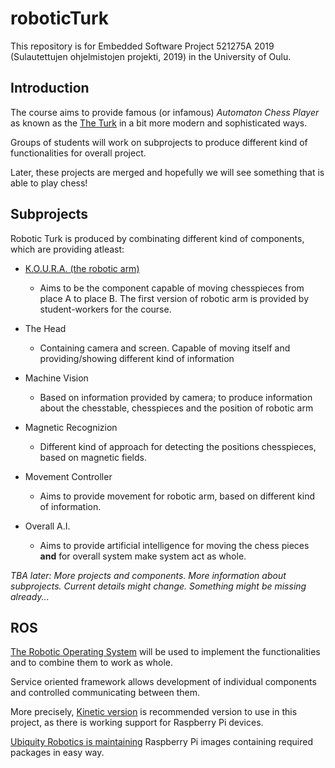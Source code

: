 # roboticTurk

This repository is for Embedded Software Project 521275A 2019 (Sulautettujen ohjelmistojen projekti, 2019) in the University of Oulu.

## Introduction

The course aims to provide famous (or infamous) *Automaton Chess Player* as known as the [The Turk](https://en.wikipedia.org/wiki/The_Turk) in a bit more modern and sophisticated ways.

Groups of students will work on subprojects to produce different kind of functionalities for overall project.

Later, these projects are merged and hopefully we will see something that is able to play chess!

## Subprojects

Robotic Turk is produced by combinating different kind of components, which are providing atleast:


  * [K.O.U.R.A. (the robotic arm)](docs/KOURA.md)
    * Aims to be the component capable of moving chesspieces from place A to place B.     The first version of robotic arm is provided by student-workers for the course.

  * The Head 
    * Containing camera and screen. Capable of moving itself and providing/showing different kind of information
  * Machine Vision
    * Based on information provided by camera; to produce information about the chesstable, chesspieces and the position of robotic arm
  * Magnetic Recognizion
    * Different kind of approach for detecting the positions chesspieces, based on magnetic fields.
  * Movement Controller
    * Aims to provide movement for robotic arm, based on different kind of information.
  * Overall A.I.
    * Aims to provide artificial intelligence for moving the chess pieces **and** for overall system make system act as whole. 

*TBA later: More projects and components. More information about subprojects. Current details might change. Something might be missing already...*

## ROS

[The Robotic Operating System](https://www.ros.org) will be used to implement the functionalities and to combine them to work as whole.

Service oriented framework allows development of individual components and controlled communicating between them. 

More precisely,  [Kinetic version](http://wiki.ros.org/kinetic) is recommended version to use in this project, as there is working support for Raspberry Pi devices.

[Ubiquity Robotics is maintaining](https://downloads.ubiquityrobotics.com/pi.html) Raspberry Pi images containing required packages in easy way.




